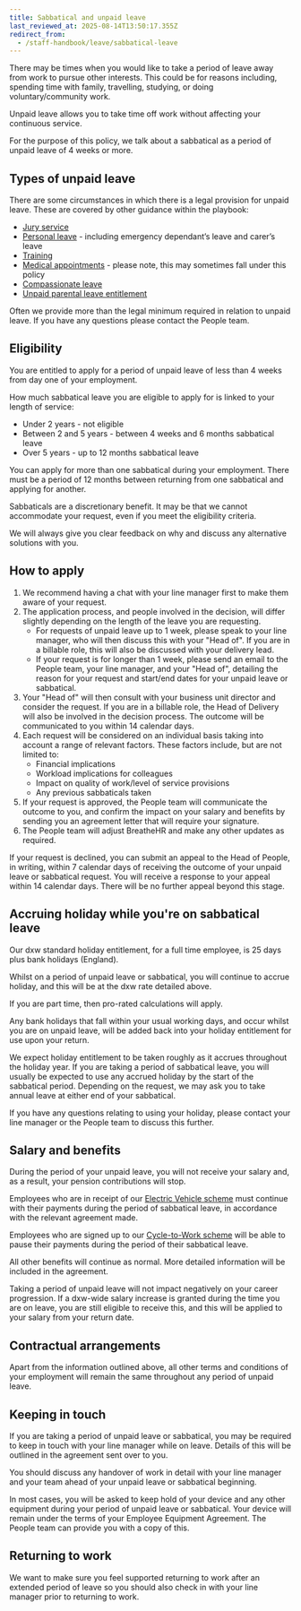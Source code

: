```yaml
---
title: Sabbatical and unpaid leave
last_reviewed_at: 2025-08-14T13:50:17.355Z
redirect_from:
  - /staff-handbook/leave/sabbatical-leave
---
```

There may be times when you would like to take a period of leave away from work to pursue other interests. This could be for reasons including, spending time with family, travelling, studying, or doing voluntary/community work.

Unpaid leave allows you to take time off work without affecting your continuous service.

For the purpose of this policy, we talk about a sabbatical as a period of unpaid leave of 4 weeks or more.

## Types of unpaid leave

There are some circumstances in which there is a legal provision for unpaid leave. These are covered by other guidance within the playbook:

* [Jury service](/staff-handbook/leave/jury-service-leave)
* [Personal leave](/staff-handbook/leave/personal-leave) - including emergency dependant’s leave and carer’s leave
* [Training](/staff-handbook/learning-and-development/how-to-use-your-learning-and-development-allowance)
* [Medical appointments](/staff-handbook/leave/medical-appointments) - please note, this may sometimes fall under this policy
* [Compassionate leave](/staff-handbook/leave/compassionate-leave)
* [Unpaid parental leave entitlement](/staff-handbook/policies-and-procedures/parental-leave/unpaid-parental-leave)

Often we provide more than the legal minimum required in relation to unpaid leave. If you have any questions please contact the People team.

## Eligibility

You are entitled to apply for a period of unpaid leave of less than 4 weeks from day one of your employment.

How much sabbatical leave you are eligible to apply for is linked to your length of service:

* Under 2 years - not eligible
* Between 2 and 5 years - between 4 weeks and 6 months sabbatical leave
* Over 5 years - up to 12 months sabbatical leave

You can apply for more than one sabbatical during your employment. There must be a period of 12 months between returning from one sabbatical and applying for another.

Sabbaticals are a discretionary benefit. It may be that we cannot accommodate your request, even if you meet the eligibility criteria.

We will always give you clear feedback on why and discuss any alternative solutions with you.

## How to apply

1. We recommend having a chat with your line manager first to make them aware of your request.
2. The application process, and people involved in the decision, will differ slightly depending on the length of the leave you are requesting.
   * For requests of unpaid leave up to 1 week, please speak to your line manager, who will then discuss this with your "Head of". If you are in a billable role, this will also be discussed with your delivery lead.
   * If your request is for longer than 1 week, please send an email to the People team, your line manager, and your "Head of", detailing the reason for your request and start/end dates for your unpaid leave or sabbatical.
3. Your "Head of" will then consult with your business unit director and consider the request. If you are in a billable role, the Head of Delivery will also be involved in the decision process. The outcome will be communicated to you within 14 calendar days.
4. Each request will be considered on an individual basis taking into account a range of relevant factors. These factors include, but are not limited to:
   * Financial implications
   * Workload implications for colleagues
   * Impact on quality of work/level of service provisions
   * Any previous sabbaticals taken
5. If your request is approved, the People team will communicate the outcome to you, and confirm the impact on your salary and benefits by sending you an agreement letter that will require your signature.
6. The People team will adjust BreatheHR and make any other updates as required. 

If your request is declined, you can submit an appeal to the Head of People, in writing, within 7 calendar days of receiving the outcome of your unpaid leave or sabbatical request. You will receive a response to your appeal within 14 calendar days. There will be no further appeal beyond this stage.

## Accruing holiday while you're on sabbatical leave

Our dxw standard holiday entitlement, for a full time employee, is 25 days plus bank holidays (England). 

Whilst on a period of unpaid leave or sabbatical, you will continue to accrue holiday, and this will be at the dxw rate detailed above.

If you are part time, then pro-rated calculations will apply. 

Any bank holidays that fall within your usual working days, and occur whilst you are on unpaid leave, will be added back into your holiday entitlement for use upon your return.

We expect holiday entitlement to be taken roughly as it accrues throughout the holiday year. If you are taking a period of sabbatical leave, you will usually be expected to use any accrued holiday by the start of the sabbatical period. Depending on the request, we may ask you to take annual leave at either end of your sabbatical.

If you have any questions relating to using your holiday, please contact your line manager or the People team to discuss this further. 

## Salary and benefits

During the period of your unpaid leave, you will not receive your salary and, as a result, your pension contributions will stop.

Employees who are in receipt of our [Electric Vehicle scheme](/staff-handbook/pay-pension-and-benefits/benefits/) must continue with their payments during the period of sabbatical leave, in accordance with the relevant agreement made. 

Employees who are signed up to our [Cycle-to-Work scheme](/staff-handbook/pay-pension-and-benefits/benefits/) will be able to pause their payments during the period of their sabbatical leave.

All other benefits will continue as normal. More detailed information will be included in the agreement.

Taking a period of unpaid leave will not impact negatively on your career progression. If a dxw-wide salary increase is granted during the time you are on leave, you are still eligible to receive this, and this will be applied to your salary from your return date.

## Contractual arrangements

Apart from the information outlined above, all other terms and conditions of your employment will remain the same throughout any period of unpaid leave. 

## Keeping in touch

If you are taking a period of unpaid leave or sabbatical, you may be required to keep in touch with your line manager while on leave. Details of this will be outlined in the agreement sent over to you.

You should discuss any handover of work in detail with your line manager and your team ahead of your unpaid leave or sabbatical beginning. 

In most cases, you will be asked to keep hold of your device and any other equipment during your period of unpaid leave or sabbatical. Your device will remain under the terms of your Employee Equipment Agreement. The People team can provide you with a copy of this.

## Returning to work

We want to make sure you feel supported returning to work after an extended period of leave so you should also check in with your line manager prior to returning to work.
